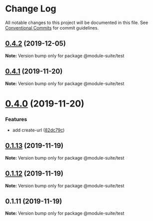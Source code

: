 # Change Log

All notable changes to this project will be documented in this file.
See [Conventional Commits](https://conventionalcommits.org) for commit guidelines.

## [0.4.2](https://github.com/zelzen/module-suite/compare/@module-suite/test@0.4.1...@module-suite/test@0.4.2) (2019-12-05)

**Note:** Version bump only for package @module-suite/test





## [0.4.1](https://github.com/zelzen/module-suite/compare/@module-suite/test@0.4.0...@module-suite/test@0.4.1) (2019-11-20)

**Note:** Version bump only for package @module-suite/test





# [0.4.0](https://github.com/zelzen/module-suite/compare/@module-suite/test@0.1.13...@module-suite/test@0.4.0) (2019-11-20)


### Features

* add create-url ([82dc79c](https://github.com/zelzen/module-suite/commit/82dc79cd4e1cba0173c52f2ea9bd31571be6161f))





## [0.1.13](https://github.com/zelzen/module-suite/compare/@module-suite/test@0.1.12...@module-suite/test@0.1.13) (2019-11-19)

**Note:** Version bump only for package @module-suite/test





## [0.1.12](https://github.com/zelzen/module-suite/compare/@module-suite/test@0.1.11...@module-suite/test@0.1.12) (2019-11-19)

**Note:** Version bump only for package @module-suite/test





## 0.1.11 (2019-11-19)

**Note:** Version bump only for package @module-suite/test

